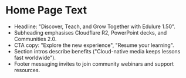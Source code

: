 # Home Page Text

- Headline: "Discover, Teach, and Grow Together with Edulure 1.50".
- Subheading emphasises Cloudflare R2, PowerPoint decks, and Communities 2.0.
- CTA copy: "Explore the new experience", "Resume your learning".
- Section intros describe benefits ("Cloud-native media keeps lessons fast worldwide").
- Footer messaging invites to join community webinars and support resources.
